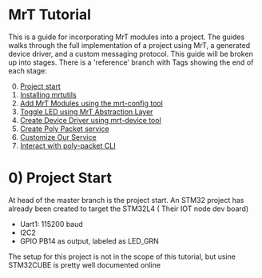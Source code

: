 # MrT Tutorial <a id="top"></a>

This is a guide for incorporating MrT modules into a project. The guides walks through the full implementation of a project using MrT, a generated device driver, and a custom messaging protocol.  This guide will be broken up into stages. There is a 'reference' branch with Tags showing the end of each stage:

0) [Project start](#start)
1) [Installing mrtutils ](Instructions/install-mrtutils.md)
2) [Add MrT Modules using the mrt-config tool ](Instructions/add-modules.md)
3) [Toggle LED using MrT Abstraction Layer ](Instructions/toggle-led.md)
4) [Create Device Driver using mrt-device tool](Instructions/create-device.md)
5) [Create Poly Packet service](Instructions/create-proto.md)
6) [Customize Our Service](Instructions/custom-proto.md)
7) [Interact with poly-packet CLI](Instructions/poly-cli.md)



# 0) Project Start <a id="start"></a>
At head of the master branch is the project start. An STM32 project has already been created to target the STM32L4 ( Their IOT node dev board)

- Uart1: 115200 baud
- I2C2 
- GPIO PB14 as output, labeled as LED_GRN

The setup for this project is not in the scope of this tutorial, but usine STM32CUBE is pretty well documented online 


